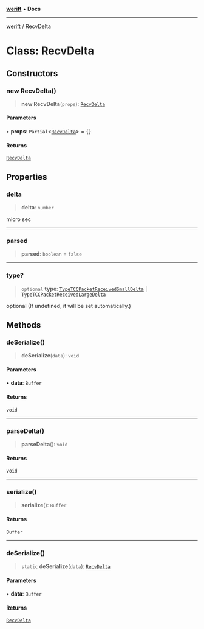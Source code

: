 [**werift**](../README.md) • **Docs**

***

[werift](../globals.md) / RecvDelta

# Class: RecvDelta

## Constructors

### new RecvDelta()

> **new RecvDelta**(`props`): [`RecvDelta`](RecvDelta.md)

#### Parameters

• **props**: `Partial`\<[`RecvDelta`](RecvDelta.md)\> = `{}`

#### Returns

[`RecvDelta`](RecvDelta.md)

## Properties

### delta

> **delta**: `number`

micro sec

***

### parsed

> **parsed**: `boolean` = `false`

***

### type?

> `optional` **type**: [`TypeTCCPacketReceivedSmallDelta`](../enumerations/PacketStatus.md#typetccpacketreceivedsmalldelta) \| [`TypeTCCPacketReceivedLargeDelta`](../enumerations/PacketStatus.md#typetccpacketreceivedlargedelta)

optional (If undefined, it will be set automatically.)

## Methods

### deSerialize()

> **deSerialize**(`data`): `void`

#### Parameters

• **data**: `Buffer`

#### Returns

`void`

***

### parseDelta()

> **parseDelta**(): `void`

#### Returns

`void`

***

### serialize()

> **serialize**(): `Buffer`

#### Returns

`Buffer`

***

### deSerialize()

> `static` **deSerialize**(`data`): [`RecvDelta`](RecvDelta.md)

#### Parameters

• **data**: `Buffer`

#### Returns

[`RecvDelta`](RecvDelta.md)
